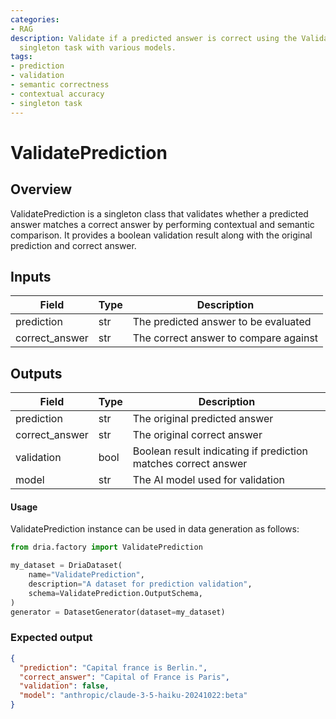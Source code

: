 ```yaml
---
categories:
- RAG
description: Validate if a predicted answer is correct using the ValidatePrediction
  singleton task with various models.
tags:
- prediction
- validation
- semantic correctness
- contextual accuracy
- singleton task
---
```


# ValidatePrediction

## Overview
ValidatePrediction is a singleton class that validates whether a predicted answer matches a correct answer by performing contextual and semantic comparison. It provides a boolean validation result along with the original prediction and correct answer.

## Inputs
| Field | Type | Description |
|-------|------|-------------|
| prediction | str | The predicted answer to be evaluated |
| correct_answer | str | The correct answer to compare against |

## Outputs
| Field | Type | Description |
|-------|------|-------------|
| prediction | str | The original predicted answer |
| correct_answer | str | The original correct answer |
| validation | bool | Boolean result indicating if prediction matches correct answer |
| model | str | The AI model used for validation |

#### Usage

ValidatePrediction instance can be used in data generation as follows:

```python
from dria.factory import ValidatePrediction

my_dataset = DriaDataset(
    name="ValidatePrediction",
    description="A dataset for prediction validation",
    schema=ValidatePrediction.OutputSchema,
)
generator = DatasetGenerator(dataset=my_dataset)
```

### Expected output

```json
{
  "prediction": "Capital france is Berlin.",
  "correct_answer": "Capital of France is Paris",
  "validation": false,
  "model": "anthropic/claude-3-5-haiku-20241022:beta"
}
```
